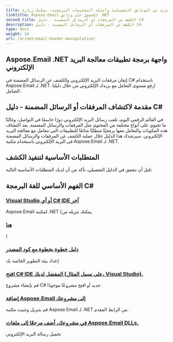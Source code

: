 ```yaml
---
title: لمزيد من الوثائق التفصيلية وأمثلة التعليمات البرمجية، يمكنك زيارة
linktitle: Aspose.Email للحصول على وثائق .NET
second_title: الكشف عن المرفقات أو الرسائل المضمنة - دليل C#
description: الكشف عن المرفقات أو الرسائل المضمنة - دليل C#
type: docs
weight: 14
url: /ar/net/email-header-manipulation/
---
```


##  Aspose.Email .NET واجهة برمجة تطبيقات معالجة البريد الإلكتروني

 إتقان مرفقات البريد الإلكتروني والكشف عن الرسائل المضمنة في C# باستخدام Aspose.Email لـ .NET. ارفع مستوى التعامل مع بريدك الإلكتروني من خلال دليلنا الشامل.

## مقدمة لاكتشاف المرفقات أو الرسائل المضمنة - دليل C#

في العالم الرقمي اليوم، تلعب رسائل البريد الإلكتروني دورًا حاسمًا في التواصل، وغالبًا ما تحتوي على أنواع مختلفة من المحتوى مثل المرفقات والرسائل المضمنة. يعد اكتشاف هذه المكونات والتعامل معها برمجيًا متطلبًا شائعًا للتطبيقات التي تتعامل مع معالجة البريد الإلكتروني. سيرشدك هذا الدليل خلال عملية الكشف عن المرفقات والرسائل المضمنة في البريد الإلكتروني باستخدام مكتبة Aspose.Email لـ .NET.

## المتطلبات الأساسية لتنفيذ الكشف

قبل أن نتعمق في الدليل التفصيلي، تأكد من أن لديك المتطلبات الأساسية التالية:

## الفهم الأساسي للغة البرمجة C#
### [Visual Studio أو أي C# IDE آخر](./modifying-email-addresses-with-csharp/)
 Aspose.Email لمكتبة .NET (يمكنك تنزيله من
### [هنا](./changing-fonts-during-mht-conversion-using-csharp/)
)
### [دليل خطوة بخطوة مع كود المصدر](./custom-hyperlink-rendering-in-csharp/)
إعداد بيئة التطوير الخاصة بك
### [افتح C# IDE المفضل لديك (على سبيل المثال، Visual Studio).](./defining-custom-order-of-information-in-mhtml-with-csharp/)
قم بإنشاء مشروع C# جديد أو افتح مشروعًا موجودًا.
### [إضافة Aspose.Email إلى مشروعك](./csharp-guide-extracting-email-headers/)
قم بتنزيل وتثبيت مكتبة Aspose.Email لـ .NET من الرابط المقدم. 
### [في مشروعك، أضف مرجعًا إلى ملفات Aspose.Email DLLs.](./specifying-custom-headers-in-csharp/)
تحميل رسالة البريد الإلكتروني